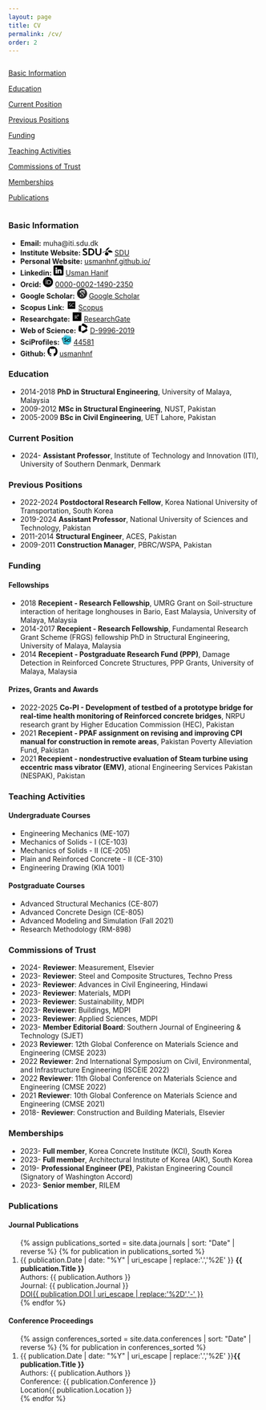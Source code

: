 ```yaml
---
layout: page
title: CV
permalink: /cv/
order: 2
---
```


<div class= "maincontainer">
    <div class="column left-container">
        <div class="sidebar">
            <div class="mainbar">
                <p>
                <p><a href="#basic-info">Basic Information</a></p>
                <p><a href="#education">Education</a></p>
                <p><a href="#current-position">Current Position</a></p>
                <p><a href="#previous-positions">Previous Positions</a></p>
                <p><a href="#funding">Funding</a></p>
                <p><a href="#teaching-activities">Teaching Activities</a></p>
                <p><a href="#commissions-of-trust">Commissions of Trust</a></p>
                <p><a href="#memberships">Memberships</a></p>
                <p><a href="#publications">Publications</a></p>
                </p>
            </div>    
        </div>
    </div>
    <div class="column right-container">
        <!-- R  ight Container (CV) -->
        <div class="mainbar" id="basic-info">
            <h3>Basic Information</h3>
            <ul>
                <li><strong>Email:</strong> muha@iti.sdu.dk</li>
                <li><strong>Institute Website:</strong> <img src="/assets/icons/icon_sdu.png" alt="AcademicLink"  style="height:16px;"> <a href="https://portal.findresearcher.sdu.dk/da/persons/muha" target="_blank">SDU</a></li>
                <li><strong>Personal Website:</strong> <a href="https://usmanhnf.github.io/">usmanhnf.github.io/</a></li>
                <li><strong>Linkedin:</strong> <img src="/assets/icons/icon_in.png" alt="Linkedin"  style="width:20px;height:20px;"> <a href="https://www.linkedin.com/in/usmanhnf" target="_blank">Usman Hanif</a></li>
                <li><strong>Orcid:</strong> <img src="/assets/icons/icon_orcid.png" alt="ORCID"  style="width:20px;height:20px;"> <a href="https://orcid.org/0000-0002-1490-2350" target="_blank">0000-0002-1490-2350</a></li>
                <li><strong>Google Scholar:</strong> <img src="/assets/icons/icon_gscholar.jpg" alt="Google Scholar"  style="width:20px;height:20px;"> <a href="https://scholar.google.com.pk/citations?user=v-OxcFMAAAAJ&hl=en&oi=ao" target="_blank">Google Scholar</a></li>
                <li><strong>Scopus Link:</strong> <img src="/assets/icons/icon_scopus.svg" alt="Scopus Link"  style="width:20px;height:20px;"> <a href="https://www.scopus.com/authid/detail.uri?authorId=55737908100" target="_blank">Scopus</a></li>
                <li><strong>Researchgate:</strong> <img src="/assets/icons/icon_rg.png" alt="Scopus Link"  style="width:20px;height:20px;"> <a href="https://www.researchgate.net/profile/Usman_Hanif3" target="_blank">ResearchGate</a></li>
                <li><strong>Web of Science:</strong> <img src="/assets/icons/icon_wos.png" alt="WOS Link"  style="width:20px;height:20px;"> <a href="https://www.webofscience.com/wos/author/record/D-9996-2019" target="_blank">D-9996-2019 </a></li>
                <li><strong>SciProfiles:</strong> <img src="/assets/icons/icon_sci.png" alt="SciProfiles Link"  style="width:20px;height:20px;"> <a href="https://sciprofiles.com/profile/444581" target="_blank">44581 </a></li>
                <li><strong>Github:</strong> <img src="/assets/icons/icon_github.png" alt="Github"  style="width:20px;height:20px;"> <a href="https://github.com/usmanhnf" target="_blank">usmanhnf </a></li>
            </ul>
        </div>
        <div class="mainbar" id="education">
            <h3>Education</h3>
            <ul>
            <li><span class="yearbadge yearbadge-grey">2014-2018</span> <strong>PhD in Structural Engineering</strong>, University of Malaya, Malaysia</li>
                <li><span class="yearbadge yearbadge-grey">2009-2012</span> <strong>MSc in Structural Engineering</strong>, NUST, Pakistan</li>
                <li><span class="yearbadge yearbadge-grey">2005-2009</span> <strong>BSc in Civil Engineering</strong>, UET Lahore, Pakistan</li>
            </ul>
        </div>
        <div class="mainbar" id="current-position">
            <h3>Current Position</h3>
            <ul>
               <li><span class="yearbadge yearbadge-grey">2024-</span> <strong>Assistant Professor</strong>, Institute of Technology and Innovation (ITI), University of Southern Denmark, Denmark</li>
            </ul>
        </div>
        <div class="mainbar" id="previous-positions">
            <h3>Previous Positions</h3>
             <ul>
               <li><span class="yearbadge yearbadge-grey">2022-2024</span> <strong>Postdoctoral Research Fellow</strong>, Korea National University of Transportation, South Korea</li>
               <li><span class="yearbadge yearbadge-grey">2019-2024</span> <strong>Assistant Professor</strong>, National University of Sciences and Technology, Pakistan</li>
               <li><span class="yearbadge yearbadge-grey">2011-2014</span> <strong>Structural Engineer</strong>, ACES, Pakistan</li>
               <li><span class="yearbadge yearbadge-grey">2009-2011</span> <strong>Construction Manager</strong>, PBRC/WSPA, Pakistan</li>
            </ul>
        </div>
        <div class="mainbar" id="funding">
            <h3>Funding</h3>
            <h4>Fellowships</h4>
            <ul>
                <li><span class="yearbadge yearbadge-grey">2018</span> <strong>Recepient - Research Fellowship</strong>,  UMRG Grant on Soil-structure interaction of heritage longhouses in Bario, East Malaysia, University of Malaya, Malaysia</li>   
                <li><span class="yearbadge yearbadge-grey">2014-2017</span> <strong>Recepient - Research Fellowship</strong>, Fundamental Research Grant Scheme (FRGS) fellowship PhD in Structural Engineering, University of Malaya, Malaysia</li>
                <li><span class="yearbadge yearbadge-grey">2014</span> <strong>Recepient - Postgraduate Research Fund (PPP)</strong>, Damage Detection in Reinforced Concrete Structures, PPP Grants, University of Malaya, Malaysia</li>
            </ul>
            <h4>Prizes, Grants and Awards</h4>
            <ul>
                <li><span class="yearbadge yearbadge-grey">2022-2025</span> <strong>Co-PI - Development of testbed of a prototype bridge for real-time health monitoring of Reinforced concrete bridges</strong>,  NRPU research grant by Higher Education Commission (HEC), Pakistan</li>
                <li><span class="yearbadge yearbadge-grey">2021</span> <strong>Recepient - PPAF assignment on revising and improving CPI manual for construction in remote areas</strong>,  Pakistan Poverty Alleviation Fund, Pakistan</li>
                <li><span class="yearbadge yearbadge-grey">2021</span> <strong>Recepient - nondestructive evaluation of Steam turbine using eccentric mass vibrator (EMV)</strong>,  ational Engineering Services Pakistan (NESPAK), Pakistan</li>
            </ul>
        </div>
        <div class="mainbar" id="teaching-activities">
            <h3>Teaching Activities</h3>
            <h4>Undergraduate Courses</h4>
            <ul>
                <li>Engineering Mechanics (ME-107) </li>
                <li>Mechanics of Solids - I (CE-103)</li>
                <li>Mechanics of Solids - II (CE-205)</li>
                <li>Plain and Reinforced Concrete - II (CE-310)</li>
                <li>Engineering Drawing (KIA 1001)</li>
            </ul>
            <h4>Postgraduate Courses</h4>
            <ul>
                <li>Advanced Structural Mechanics (CE-807)</li>
                <li>Advanced Concrete Design (CE-805)</li>
                <li>Advanced Modeling and Simulation (Fall 2021)</li>
                <li>Research Methodology (RM-898)</li>
            </ul>
        </div>
        <div class="mainbar" id="commissions-of-trust">
            <h3>Commissions of Trust</h3>
            <ul>
                <li><span class="yearbadge yearbadge-grey">2024-</span> <strong>Reviewer</strong>:  Measurement, Elsevier</li>
                <li><span class="yearbadge yearbadge-grey">2023-</span> <strong>Reviewer</strong>:  Steel and Composite Structures, Techno Press</li>
                <li><span class="yearbadge yearbadge-grey">2023-</span> <strong>Reviewer</strong>:  Advances in Civil Engineering, Hindawi</li>
                <li><span class="yearbadge yearbadge-grey">2023-</span> <strong>Reviewer</strong>:  Materials, MDPI</li>
                <li><span class="yearbadge yearbadge-grey">2023-</span> <strong>Reviewer</strong>:  Sustainability, MDPI</li>
                <li><span class="yearbadge yearbadge-grey">2023-</span> <strong>Reviewer</strong>:  Buildings, MDPI</li>
                <li><span class="yearbadge yearbadge-grey">2023-</span> <strong>Reviewer</strong>:  Applied Sciences, MDPI</li>
                <li><span class="yearbadge yearbadge-grey">2023-</span> <strong>Member Editorial Board</strong>:  Southern Journal of Engineering & Technology (SJET)</li>
                <li><span class="yearbadge yearbadge-grey">2023</span> <strong>Reviewer</strong>:  12th Global Conference on Materials Science and Engineering (CMSE 2023)</li>
                <li><span class="yearbadge yearbadge-grey">2022</span> <strong>Reviewer</strong>: 2nd International Symposium on Civil, Environmental, and Infrastructure Engineering (ISCEIE 2022)</li>
                <li><span class="yearbadge yearbadge-grey">2022</span> <strong>Reviewer</strong>: 11th Global Conference on Materials Science and Engineering (CMSE 2022)</li>
                <li><span class="yearbadge yearbadge-grey">2021</span> <strong>Reviewer</strong>: 10th Global Conference on Materials Science and Engineering (CMSE 2021)</li>
                <li><span class="yearbadge yearbadge-grey">2018-</span> <strong>Reviewer</strong>:  Construction and Building Materials, Elsevier</li>
            </ul>
        </div>
        <div class="mainbar" id="memberships">
            <h3>Memberships</h3>
            <ul>
                <li><span class="yearbadge yearbadge-grey">2023-</span> <strong>Full member</strong>, Korea Concrete Institute (KCI), South Korea</li>
                <li><span class="yearbadge yearbadge-grey">2023-</span> <strong>Full member</strong>, Architectural Institute of Korea (AIK), South Korea</li>
                <li><span class="yearbadge yearbadge-grey">2019-</span> <strong>Professional Engineer (PE)</strong>, Pakistan Engineering Council (Signatory of Washington Accord)</li>
                <li><span class="yearbadge yearbadge-grey">2023-</span> <strong>Senior member</strong>, RILEM</li>
            </ul> 
        </div>
        <div class="mainbar" id="publications">
            <h3>Publications</h3>
            <h4>Journal Publications</h4>
            <ol>
                {% assign publications_sorted = site.data.journals | sort: "Date" | reverse %}
                {% for publication in publications_sorted %}
                <li>
                <span class="yearbadge yearbadge-red">{{ publication.Date | date: "%Y" | uri_escape | replace:'.','%2E' }}</span> <strong>{{ publication.Title }}</strong><br>
                Authors: {{ publication.Authors }}<br>
                Journal: {{ publication.Journal }}<br>
                <a href="{{ publication.DOI }}" target="_blank" class="badge-link">
                      <div class="doi-container"><span class="doi-text doi-badge">DOI</span><span class="doi-text badge badge-primary">{{ publication.DOI | uri_escape | replace:'%2D','-' }}</span></div>
                    </a>
                </li>
                {% endfor %}
            </ol>
            <h4>Conference Proceedings</h4>
            <ol>
                {% assign conferences_sorted = site.data.conferences | sort: "Date" | reverse %}
                {% for publication in conferences_sorted %}
                <li>
                    <span class="yearbadge yearbadge-purple">{{ publication.Date | date: "%Y" | uri_escape | replace:'.','%2E' }}</span><strong>{{ publication.Title }}</strong><br>
                    Authors: {{ publication.Authors }}<br>
                    Conference: {{ publication.Conference }}<br>
                    <div class="conf-container"><span class="conf-text conf-badge">Location</span><span class="conf-text badge badge-primary">{{ publication.Location }}</span></div>
                </li>
                {% endfor %}
            </ol>
            </div>
    </div>
</div>
